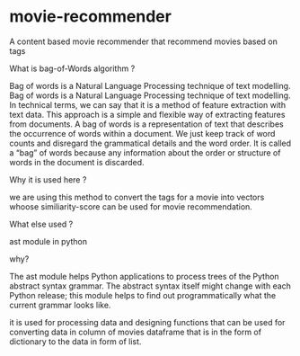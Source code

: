 # movie-recommender

A content based movie recommender that recommend movies based on tags

What is bag-of-Words algorithm ?

Bag of words is a Natural Language Processing technique of text modelling.
Bag of words is a Natural Language Processing technique of text modelling. In technical terms, we can say that it is a method of feature extraction with text data. This approach is a simple and flexible way of extracting features from documents.
A bag of words is a representation of text that describes the occurrence of words within a document. We just keep track of word counts and disregard the grammatical details and the word order. It is called a “bag” of words because any information about the order or structure of words in the document is discarded. 

Why it is used here ?

we are using this method to convert the tags for a movie into vectors whoose similiarity-score can be used for movie recommendation.

What else used ?

ast module in python

why?

The ast module helps Python applications to process trees of the Python abstract syntax grammar. The abstract syntax itself might change with each Python release; this module helps to find out programmatically what the current grammar looks like.

it is used for processing data and designing functions that can be used for converting data in column of movies dataframe that is in the form of dictionary to the data in form of list.
